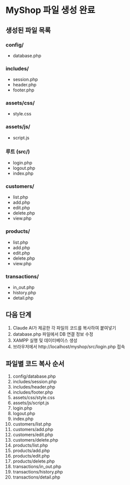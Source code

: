 # MyShop 파일 생성 완료

## 생성된 파일 목록

### config/
- database.php

### includes/
- session.php
- header.php
- footer.php

### assets/css/
- style.css

### assets/js/
- script.js

### 루트 (src/)
- login.php
- logout.php
- index.php

### customers/
- list.php
- add.php
- edit.php
- delete.php
- view.php

### products/
- list.php
- add.php
- edit.php
- delete.php
- view.php

### transactions/
- in_out.php
- history.php
- detail.php

## 다음 단계

1. Claude AI가 제공한 각 파일의 코드를 복사하여 붙여넣기
2. database.php 파일에서 DB 연결 정보 수정
3. XAMPP 실행 및 데이터베이스 생성
4. 브라우저에서 http://localhost/myshop/src/login.php 접속

## 파일별 코드 복사 순서

1. config/database.php
2. includes/session.php
3. includes/header.php
4. includes/footer.php
5. assets/css/style.css
6. assets/js/script.js
7. login.php
8. logout.php
9. index.php
10. customers/list.php
11. customers/add.php
12. customers/edit.php
13. customers/delete.php
14. products/list.php
15. products/add.php
16. products/edit.php
17. products/delete.php
18. transactions/in_out.php
19. transactions/history.php
20. transactions/detail.php
